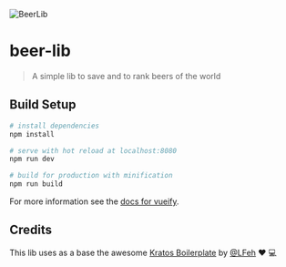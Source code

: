 ![BeerLib](https://raw.github.com/felipetrova/beer-lib/master/build/img/beerlib-h.png)

# beer-lib

> A simple lib to save and to rank beers of the world

## Build Setup

``` bash
# install dependencies
npm install

# serve with hot reload at localhost:8080
npm run dev

# build for production with minification
npm run build
```

For more information see the [docs for vueify](https://github.com/vuejs/vueify).

## Credits

This lib uses as a base the awesome [Kratos Boilerplate](https://github.com/LFeh/kratos-boilerplate) by [@LFeh](https://twitter.com/lfeh) :heart: :computer:
